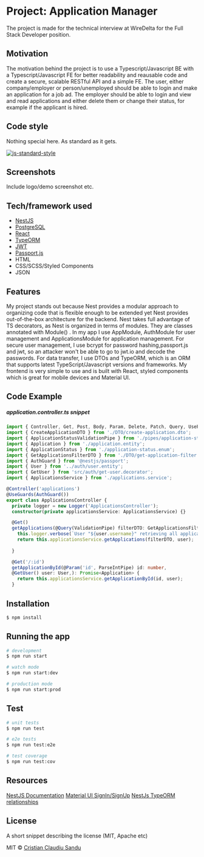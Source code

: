 # Project: Application Manager
The project is made for the technical interview at WireDelta for the Full Stack Developer position.

## Motivation
The motivation behind the project is to use a Typescript/Javascript BE with a Typescript/Javascript FE for better readability and reausable code and create a secure, scalable RESTful API and a simple FE. The user, either company/employer or person/unemployed should be able to login and make an application for a job ad. The employer should be able to login and view and read applications and either delete them or change their status, for example if the applicant is hired.


## Code style
Nothing special here. As standard as it gets.

[![js-standard-style](https://img.shields.io/badge/code%20style-standard-brightgreen.svg?style=flat)](https://github.com/feross/standard)
 
## Screenshots
Include logo/demo screenshot etc.

## Tech/framework used

- [NestJS](https://electron.atom.io)
- [PostgreSQL](https://www.postgresql.org/)
- [React](https://www.reactjs.org/)
- [TypeORM](https://www.typeorm.io)
- [JWT](https://www.jwt.io)
- [Passport.js](http://www.passportjs.org/)
- HTML
- CSS/SCSS/Styled Components
- JSON

## Features
My project stands out because Nest provides a modular approach to organizing code that is flexible enough to be extended yet Nest provides out-of-the-box architecture for the backend. Nest takes full advantage of TS decorators, as Nest is organized in terms of modules. They are classes annotated with Module() . In my app I use AppModule, AuthModule for user management and ApplicationsModule for application management. For secure user management, I use bcrypt for password hashing,passport.js and jwt, so an attacker won't be able to go to jwt.io and decode the passwords. For data transfer, I use DTOs and TypeORM, which is an ORM that supports latest TypeScript/Javascript versions and frameworks. My frontend is very simple to use and is built with React, styled components which is great for mobile devices and Material UI.

## Code Example

##### application.controller.ts snippet
```ts
import { Controller, Get, Post, Body, Param, Delete, Patch, Query, UsePipes, ValidationPipe, ParseIntPipe, UseGuards, Logger } from '@nestjs/common';
import { CreateApplicationDTO } from './DTO/create-application.dto';
import { ApplicationStatusValidationPipe } from './pipes/application-status-validation.pipe';
import { Application } from './application.entity';
import { ApplicationStatus } from './application-status.enum';
import { GetApplicationsFilterDTO } from './DTO/get-application-filter.dto';
import { AuthGuard } from '@nestjs/passport';
import { User } from '../auth/user.entity';
import { GetUser } from 'src/auth/get-user.decorator';
import { ApplicationsService } from './applications.service';

@Controller('applications')
@UseGuards(AuthGuard())
export class ApplicationsController {
  private logger = new Logger('ApplicationsController');
  constructor(private applicationsService: ApplicationsService) {}

  @Get()
  getApplications(@Query(ValidationPipe) filterDTO: GetApplicationsFilterDTO, @GetUser() user: User): Promise<Application[]> {
    this.logger.verbose(`User "${user.username}" retrieving all applications. Filters: ${JSON.stringify(filterDTO)}`);
    return this.applicationsService.getApplications(filterDTO, user);
    
  }

  @Get('/:id')
  getApplicationById(@Param('id', ParseIntPipe) id: number,
  @GetUser() user: User,): Promise<Application> {
    return this.applicationsService.getApplicationById(id, user);
  }
```
## Installation

```bash
$ npm install
```

## Running the app

```bash
# development
$ npm run start

# watch mode
$ npm run start:dev

# production mode
$ npm run start:prod
```

## Test

```bash
# unit tests
$ npm run test

# e2e tests
$ npm run test:e2e

# test coverage
$ npm run test:cov
```

## Resources
[NestJS Documentation](https://docs.nestjs.com/)
[Material UI SignIn/SignUp](https://material-ui.com/getting-started/templates/) [NestJs TypeORM relationships](https://www.youtube.com/watch?v=F_oOtaxb0L8) [](https://wanago.io/2020/06/22/api-nestjs-relationships-postgres-typeorm/)


## License
A short snippet describing the license (MIT, Apache etc)

MIT © [Cristian Claudiu Sandu]()
